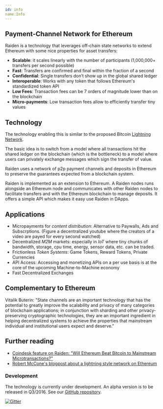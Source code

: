 ```yaml
---
id: info
name:Info
---
```

## Payment-Channel Network for Ethereum

Raiden is a technology that leverages off-chain state networks to extend Ethereum with some nice properties for asset transfers:

* **Scalable**: it scales linearly with the number of participants (1,000,000+ transfers per second possible)
* **Fast**: Transfers are confirmed and final within the fraction of a second
* **Confidential**: Single transfers don’t show up in the global shared ledger
* **Interoperable**: Works with any token that follows Ethereum's standardized token API
* **Low Fees**: Transaction fees can be 7 orders of magnitude lower than on the blockchain
* **Micro-payments**: Low transaction fees allow to efficiently transfer tiny values

## Technology

The technology enabling this is similar to the proposed Bitcoin [Lightning Network](https://lightning.network/). 

The basic idea is to switch from a model where all transactions hit the shared ledger on the blockchain (which is the bottleneck) to a model where users can privately exchange messages which sign the transfer of value. 

Raiden uses a network of p2p payment channels and deposits in Ethereum to preserve the guarantees expected from a blockchain system.

Raiden is implemented as an extension to Ethereum. A Raiden nodes runs alongside an Ethereum node and communicates with other Raiden nodes to facilitate transfers and with the Ethereum blockchain to manage deposits. It offers a simple API which makes it easy use Raiden in DApps. 

## Applications

* Micropayments for *content distribution*: Alternative to Paywalls, Ads and  Subscrptions. (Figure a decentralized youtube where the creators of a video are payed for every second watched)
* Decentralized *M2M* markets: especially in *IoT* where tiny chunks of bandwidth, storage, cpu time, energy, sensor data, etc. can be traded.
* Frictionless *Token Systems*: Game Tokens, Reward Tokens, Private Currencies 
* API Access: Accessing and monetizing APIs on a per use basis is at the core of the upcoming Machine-to-Machine economy
* Fast Decentralized Exchanges

## Complementary to Ethereum

Vitalik Buterin: "State channels are an important technology that has the potential to greatly improve the scalability and privacy of many categories of blockchain applications; in conjunction with sharding and other privacy-preserving cryptographic technologies, they are an important ingredient in helping decentralized systems to achieve the properties that mainstream individual and institutional users expect and deserve." 


## Further reading

* [Coindesk feature on Raiden: "Will Ethereum Beat Bitcoin to Mainstream Microtransactions?"](http://www.coindesk.com/ethereum-bitcoin-mainstream-microtransactions/)
* [Robert McCone's blogpost about a lightning style network on Ethereum](http://www.arcturnus.com/ethereum-lightning-network-and-beyond/)

### Development

The technology is currently under development. An alpha version is to be released in Q3/2016. See our [GitHub repository](https://github.com/raiden-network/raiden).

[![Gitter](https://img.shields.io/gitter/room/nwjs/nw.js.svg?maxAge=2592000?style=flat-square)](https://gitter.im/raiden-network/raiden)
